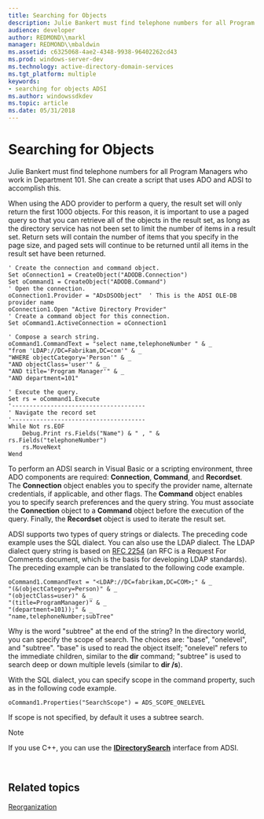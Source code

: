 ```yaml
---
title: Searching for Objects
description: Julie Bankert must find telephone numbers for all Program Managers who work in Department 101. She can create a script that uses ADO and ADSI to accomplish this.
audience: developer
author: REDMOND\\markl
manager: REDMOND\\mbaldwin
ms.assetid: c6325068-4ae2-4348-9938-96402262cd43
ms.prod: windows-server-dev
ms.technology: active-directory-domain-services
ms.tgt_platform: multiple
keywords:
- searching for objects ADSI
ms.author: windowssdkdev
ms.topic: article
ms.date: 05/31/2018
---
```


# Searching for Objects

Julie Bankert must find telephone numbers for all Program Managers who work in Department 101. She can create a script that uses ADO and ADSI to accomplish this.

When using the ADO provider to perform a query, the result set will only return the first 1000 objects. For this reason, it is important to use a paged query so that you can retrieve all of the objects in the result set, as long as the directory service has not been set to limit the number of items in a result set. Return sets will contain the number of items that you specify in the page size, and paged sets will continue to be returned until all items in the result set have been returned.


```VB
' Create the connection and command object.
Set oConnection1 = CreateObject("ADODB.Connection")
Set oCommand1 = CreateObject("ADODB.Command")
' Open the connection.
oConnection1.Provider = "ADsDSOObject"  ' This is the ADSI OLE-DB provider name
oConnection1.Open "Active Directory Provider"
' Create a command object for this connection.
Set oCommand1.ActiveConnection = oConnection1

' Compose a search string.
oCommand1.CommandText = "select name,telephoneNumber " & _
"from 'LDAP://DC=Fabrikam,DC=com'" & _
"WHERE objectCategory='Person'" & _
"AND objectClass='user'" & _
"AND title='Program Manager'" & _
"AND department=101"

' Execute the query.
Set rs = oCommand1.Execute
'--------------------------------------
' Navigate the record set
'--------------------------------------
While Not rs.EOF
    Debug.Print rs.Fields("Name") & " , " & rs.Fields("telephoneNumber")
    rs.MoveNext
Wend
```



To perform an ADSI search in Visual Basic or a scripting environment, three ADO components are required: **Connection**, **Command**, and **Recordset**. The **Connection** object enables you to specify the provider name, alternate credentials, if applicable, and other flags. The **Command** object enables you to specify search preferences and the query string. You must associate the **Connection** object to a **Command** object before the execution of the query. Finally, the **Recordset** object is used to iterate the result set.

ADSI supports two types of query strings or dialects. The preceding code example uses the SQL dialect. You can also use the LDAP dialect. The LDAP dialect query string is based on [RFC 2254](http://go.microsoft.com/fwlink/p/?linkid=84037) (an RFC is a Request For Comments document, which is the basis for developing LDAP standards). The preceding example can be translated to the following code example.


```VB
oCommand1.CommandText = "<LDAP://DC=fabrikam,DC=COM>;" & _
"(&(objectCategory=Person)" & _
"(objectClass=user)" & _
"(title=ProgramManager)" & _
"(department=101));" & _
"name,telephoneNumber;subTree"
```



Why is the word "subtree" at the end of the string? In the directory world, you can specify the scope of search. The choices are: "base", "onelevel", and "subtree". "base" is used to read the object itself; "onelevel" refers to the immediate children, similar to the **dir** command; "subtree" is used to search deep or down multiple levels (similar to **dir /s**).

With the SQL dialect, you can specify scope in the command property, such as in the following code example.


```VB
oCommand1.Properties("SearchScope") = ADS_SCOPE_ONELEVEL
```



If scope is not specified, by default it uses a subtree search.

> [!Note]  
> If you use C++, you can use the [**IDirectorySearch**](/windows/desktop/api/Iads/nn-iads-idirectorysearch) interface from ADSI.

 

## Related topics

<dl> <dt>

[Reorganization](reorganization.md)
</dt> </dl>

 

 




